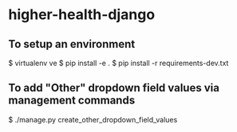 # higher-health-django


## To setup an environment
$ virtualenv ve
$ pip install -e .
$ pip install -r requirements-dev.txt


## To add "Other" dropdown field values via management commands
$ ./manage.py create_other_dropdown_field_values